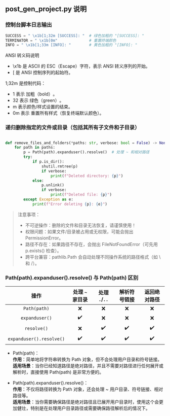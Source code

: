 ## post_gen_project.py 说明


### 控制台脚本日志输出
   
```python
SUCCESS = " \x1b[1;32m [SUCCESS]: "  # 绿色加粗的 "[SUCCESS]: "
TERMINATOR = " \x1b[0m"              # 重置终端颜色
INFO = " \x1b[1;33m [INFO]: "        # 黄色加粗的 "[INFO]: "
```

ANSI 转义码说明​​  
* \x1b 是 ASCII 的 ​​ESC（Escape）字符​​，表示 ANSI 转义序列的开始。
* [ 是 ANSI 控制序列的起始符。

1;32m 是控制代码：  
  * 1 表示 ​​加粗（bold）​​。
  * 32 表示 ​​绿色（green）​​。
  * m 表示颜色/样式设置的结束。
  * 0m 表示 ​​重置所有样式​​（恢复终端默认颜色）。


### 递归删除指定的文件或目录​​（包括其所有子文件和子目录）

```python

def remove_files_and_folders(*paths: str, verbose: bool = False) -> None:
    for path in paths:
        p = Path(path).expanduser().resolve()  # 处理 ~ 和相对路径
        try:
            if p.is_dir():
                shutil.rmtree(p)
                if verbose:
                    print(f"Deleted directory: {p}")
            else:
                p.unlink()
                if verbose:
                    print(f"Deleted file: {p}")
        except Exception as e:
            print(f"Error deleting {p}: {e}")
```

> 注意事项​​：  
> * ​不可逆操作​​：删除的文件和目录无法恢复，请谨慎使用！  
> * ​权限问题​​：如果文件/目录被占用或无权限，可能会抛出 PermissionError。  
> * ​路径不存在​​：如果路径不存在，会抛出 FileNotFoundError（可先用 p.exists() 检查）。  
> * ​跨平台兼容​​：pathlib.Path 会自动处理不同操作系统的路径格式（如 \ 和 /）。 


### Path(path).expanduser().resolve() 与 Path(path) 区别


|           操作           | 处理 `~` 家目录 | 处理 `.`/`..` | 解析符号链接 | 返回绝对路径 |
| :----------------------: | :-------------: | :-----------: | :----------: | :----------: |
|       `Path(path)`       |        ❌        |       ❌       |      ❌       |      ❌       |
|      `expanduser()`      |        ✔️        |       ❌       |      ❌       |      ❌       |
|       `resolve()`        |        ❌        |       ✔️       |      ✔️       |      ✔️       |
| `expanduser().resolve()` |        ✔️        |       ✔️       |      ✔️       |      ✔️       |


* Path(path)：  
**作用**：简单地将字符串转换为 Path 对象，但不会处理用户目录和符号链接。  
**适用场景**：当你已经知道路径是绝对路径，并且不需要对路径进行任何展开或解析时，直接使用 Path(path) 是非常方便的。

* Path(path).expanduser().resolve()：  
**作用**：不仅将路径转换为 Path 对象，还会处理 ~ 用户目录、符号链接、相对路径等。  
**适用场景**：当你需要确保路径是绝对路径且已展开用户目录时，使用这个会更加健壮，特别是在处理用户目录路径或需要确保路径解析后的情况下。
